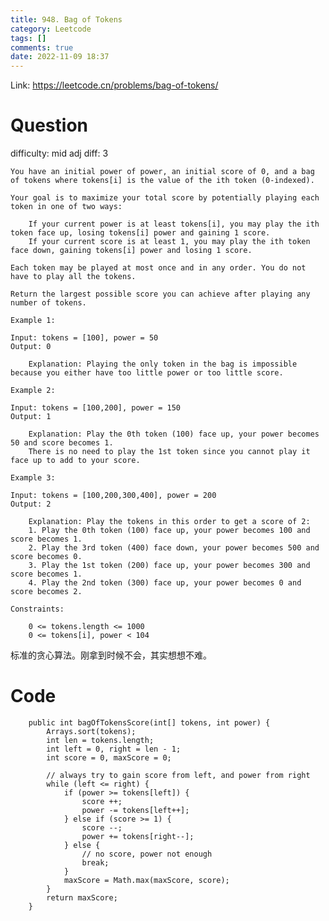 ```yaml
---
title: 948. Bag of Tokens
category: Leetcode
tags: []
comments: true
date: 2022-11-09 18:37
---
```




Link: https://leetcode.cn/problems/bag-of-tokens/

# Question

difficulty: mid
adj diff: 3

    You have an initial power of power, an initial score of 0, and a bag of tokens where tokens[i] is the value of the ith token (0-indexed).

    Your goal is to maximize your total score by potentially playing each token in one of two ways:

    	If your current power is at least tokens[i], you may play the ith token face up, losing tokens[i] power and gaining 1 score.
    	If your current score is at least 1, you may play the ith token face down, gaining tokens[i] power and losing 1 score.

    Each token may be played at most once and in any order. You do not have to play all the tokens.

    Return the largest possible score you can achieve after playing any number of tokens.

    Example 1:

    Input: tokens = [100], power = 50
    Output: 0

        Explanation: Playing the only token in the bag is impossible because you either have too little power or too little score.

    Example 2:

    Input: tokens = [100,200], power = 150
    Output: 1

        Explanation: Play the 0th token (100) face up, your power becomes 50 and score becomes 1.
        There is no need to play the 1st token since you cannot play it face up to add to your score.

    Example 3:

    Input: tokens = [100,200,300,400], power = 200
    Output: 2

        Explanation: Play the tokens in this order to get a score of 2:
        1. Play the 0th token (100) face up, your power becomes 100 and score becomes 1.
        2. Play the 3rd token (400) face down, your power becomes 500 and score becomes 0.
        3. Play the 1st token (200) face up, your power becomes 300 and score becomes 1.
        4. Play the 2nd token (300) face up, your power becomes 0 and score becomes 2.

    Constraints:

    	0 <= tokens.length <= 1000
    	0 <= tokens[i], power < 104

标准的贪心算法。刚拿到时候不会，其实想想不难。

# Code

```
    public int bagOfTokensScore(int[] tokens, int power) {
        Arrays.sort(tokens);
        int len = tokens.length;
        int left = 0, right = len - 1;
        int score = 0, maxScore = 0;

        // always try to gain score from left, and power from right
        while (left <= right) {
            if (power >= tokens[left]) {
                score ++;
                power -= tokens[left++];
            } else if (score >= 1) {
                score --;
                power += tokens[right--];
            } else {
                // no score, power not enough
                break;
            }
            maxScore = Math.max(maxScore, score);
        }
        return maxScore;
    }
```
